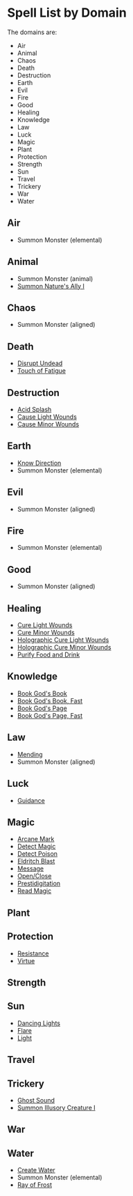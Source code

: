 # Spell List by Domain

The domains are:

- Air
- Animal
- Chaos
- Death
- Destruction
- Earth
- Evil
- Fire
- Good
- Healing
- Knowledge
- Law
- Luck
- Magic
- Plant
- Protection
- Strength
- Sun
- Travel
- Trickery
- War
- Water

## Air

- Summon Monster (elemental)

## Animal

- Summon Monster (animal)
- [Summon Nature's Ally I](/Magic/S/SummonNaturesAlly1.md)

## Chaos

- Summon Monster (aligned)

## Death

- [Disrupt Undead](/Magic/D/DisruptUndead.md)
- [Touch of Fatigue](/Magic/T/TouchOfFatigue.md)

## Destruction

- [Acid Splash](/Magic/A/AcidSplash.md)
- [Cause Light Wounds](/Magic/C/CauseLightWounds.md)
- [Cause Minor Wounds](/Magic/C/CauseMinorWounds.md)

## Earth

- [Know Direction](/Magic/K/KnowDirection.md)
- Summon Monster (elemental)

## Evil

- Summon Monster (aligned)

## Fire

- Summon Monster (elemental)

## Good

- Summon Monster (aligned)

## Healing

- [Cure Light Wounds](/Magic/C/CureLightWounds.md)
- [Cure Minor Wounds](/Magic/C/CureMinorWounds.md)
- [Holographic Cure Light Wounds](/Magic/H/HolographicCureLightWounds.md)
- [Holographic Cure Minor Wounds](/Magic/H/HolographicCureMinorWounds.md)
- [Purify Food and Drink](/Magic/P/PurifyFoodAndDrink.md)

## Knowledge

- [Book God's Book](/Magic/B/BookGodsBook.md)
- [Book God's Book, Fast](/Magic/B/BookGodsBookFast.md)
- [Book God's Page](/Magic/B/BookGodsPage.md)
- [Book God's Page, Fast](/Magic/B/BookGodsPageFast.md)

## Law

- [Mending](/Magic/M/Mending.md)
- Summon Monster (aligned)

## Luck

- [Guidance](/Magic/G/Guidance.md)

## Magic

- [Arcane Mark](/Magic/A/ArcaneMark.md)
- [Detect Magic](/Magic/D/DetectMagic.md)
- [Detect Poison](/Magic/D/DetectPoison.md)
- [Eldritch Blast](/Magic/E/EldritchBlast.md)
- [Message](/Magic/M/Message.md)
- [Open/Close](/Magic/O/OpenClose.md)
- [Prestidigitation](/Magic/P/Prestidigitation.md)
- [Read Magic](/Magic/R/ReadMagic.md)

## Plant

## Protection

- [Resistance](/Magic/R/Resistance.md)
- [Virtue](/Magic/V/Virtue.md)

## Strength

## Sun

- [Dancing Lights](/Magic/D/DancingLights.md)
- [Flare](/Magic/F/Flare.md)
- [Light](/Magic/L/Light.md)

## Travel

## Trickery

- [Ghost Sound](/Magic/G/GhostSound.md)
- [Summon Illusory Creature I](/Magic/S/SummonIllusoryCreature1.md)

## War

## Water

- [Create Water](/Magic/C/CreateWater.md)
- Summon Monster (elemental)
- [Ray of Frost](/Magic/R/RayOfFrost.md)
